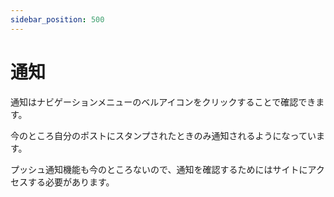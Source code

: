 ```yaml
---
sidebar_position: 500
---
```


# 通知

通知はナビゲーションメニューのベルアイコンをクリックすることで確認できます。

今のところ自分のポストにスタンプされたときのみ通知されるようになっています。

プッシュ通知機能も今のところないので、通知を確認するためにはサイトにアクセスする必要があります。
